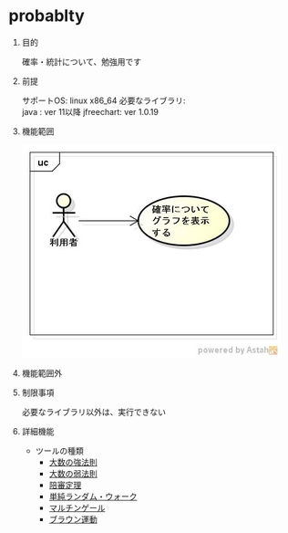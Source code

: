 probablty
=========
1. 目的

   確率・統計について、勉強用です

1. 前提

   サポートOS: linux x86_64
   必要なライブラリ:  
       java      : ver 11以降
       jfreechart: ver 1.0.19

1. 機能範囲

   ![probablty](images/ucProbablity.jpg)

1. 機能範囲外

1. 制限事項

    必要なライブラリ以外は、実行できない

1. 詳細機能

   * ツールの種類
     - [大数の強法則](dspbdist.md)
     - [大数の弱法則](dspbdist2.md)
     - [陪審定理](dspbdist3.md)
     - [単純ランダム・ウォーク](dspbdist4.md)
     - [マルチンゲール](dspbdist5.md)
     - [ブラウン運動](dspbdist6.md)
